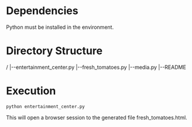 
# Dependencies

Python must be installed in the environment.

# Directory Structure

/
|--entertainment_center.py
|--fresh_tomatoes.py
|--media.py
|--README

# Execution

`python entertainment_center.py`

This will open a browser session to the generated file fresh_tomatoes.html.
